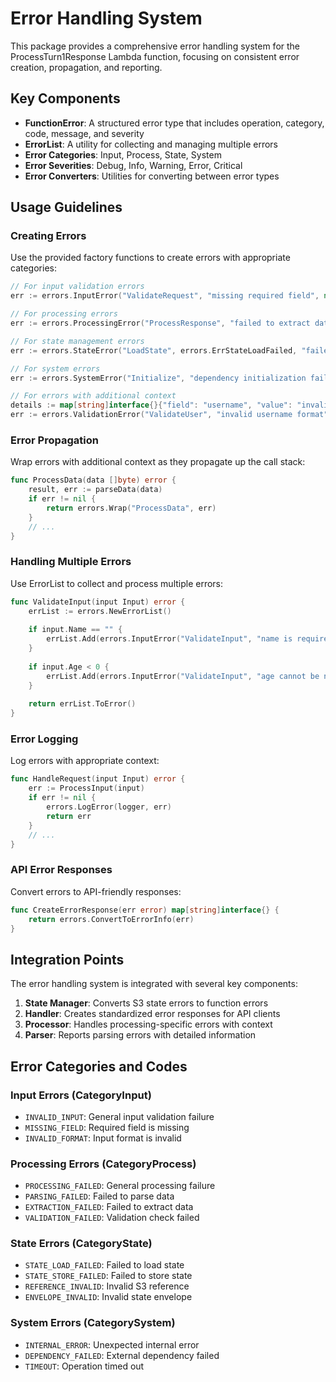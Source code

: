 # Error Handling System

This package provides a comprehensive error handling system for the ProcessTurn1Response Lambda function, focusing on consistent error creation, propagation, and reporting.

## Key Components

- **FunctionError**: A structured error type that includes operation, category, code, message, and severity
- **ErrorList**: A utility for collecting and managing multiple errors
- **Error Categories**: Input, Process, State, System
- **Error Severities**: Debug, Info, Warning, Error, Critical
- **Error Converters**: Utilities for converting between error types

## Usage Guidelines

### Creating Errors

Use the provided factory functions to create errors with appropriate categories:

```go
// For input validation errors
err := errors.InputError("ValidateRequest", "missing required field", nil)

// For processing errors
err := errors.ProcessingError("ProcessResponse", "failed to extract data", innerErr)

// For state management errors
err := errors.StateError("LoadState", errors.ErrStateLoadFailed, "failed to load state", innerErr)

// For system errors
err := errors.SystemError("Initialize", "dependency initialization failed", innerErr)

// For errors with additional context
details := map[string]interface{}{"field": "username", "value": "invalid"}
err := errors.ValidationError("ValidateUser", "invalid username format", details)
```

### Error Propagation

Wrap errors with additional context as they propagate up the call stack:

```go
func ProcessData(data []byte) error {
    result, err := parseData(data)
    if err != nil {
        return errors.Wrap("ProcessData", err)
    }
    // ...
}
```

### Handling Multiple Errors

Use ErrorList to collect and process multiple errors:

```go
func ValidateInput(input Input) error {
    errList := errors.NewErrorList()
    
    if input.Name == "" {
        errList.Add(errors.InputError("ValidateInput", "name is required", nil))
    }
    
    if input.Age < 0 {
        errList.Add(errors.InputError("ValidateInput", "age cannot be negative", nil))
    }
    
    return errList.ToError()
}
```

### Error Logging

Log errors with appropriate context:

```go
func HandleRequest(input Input) error {
    err := ProcessInput(input)
    if err != nil {
        errors.LogError(logger, err)
        return err
    }
    // ...
}
```

### API Error Responses

Convert errors to API-friendly responses:

```go
func CreateErrorResponse(err error) map[string]interface{} {
    return errors.ConvertToErrorInfo(err)
}
```

## Integration Points

The error handling system is integrated with several key components:

1. **State Manager**: Converts S3 state errors to function errors
2. **Handler**: Creates standardized error responses for API clients
3. **Processor**: Handles processing-specific errors with context
4. **Parser**: Reports parsing errors with detailed information

## Error Categories and Codes

### Input Errors (CategoryInput)
- `INVALID_INPUT`: General input validation failure
- `MISSING_FIELD`: Required field is missing
- `INVALID_FORMAT`: Input format is invalid

### Processing Errors (CategoryProcess)
- `PROCESSING_FAILED`: General processing failure
- `PARSING_FAILED`: Failed to parse data
- `EXTRACTION_FAILED`: Failed to extract data
- `VALIDATION_FAILED`: Validation check failed

### State Errors (CategoryState)
- `STATE_LOAD_FAILED`: Failed to load state
- `STATE_STORE_FAILED`: Failed to store state
- `REFERENCE_INVALID`: Invalid S3 reference
- `ENVELOPE_INVALID`: Invalid state envelope

### System Errors (CategorySystem)
- `INTERNAL_ERROR`: Unexpected internal error
- `DEPENDENCY_FAILED`: External dependency failed
- `TIMEOUT`: Operation timed out
